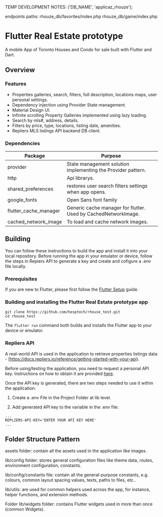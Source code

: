TEMP DEVELOPMENT NOTES:
('DB_NAME', 'applicaz_rhouze');

endpoints paths:
rhouze_db/favorites/index.php
rhouze_db/game/index.php


# Flutter Real Estate prototype

A mobile App of Toronto Houses and Condo for sale built with Flutter and Dart.

## Overview

### Features

- Properties galleries, search, filters, full description, locations maps, user personal settings.
- Dependency injection using Provider State management.
- Material Design UI.
- Infinite scrolling Property Galleries implemented using lazy loading.
- Search by mls#, address, details.
- Filters by price, type, locations, listing date, amenities.
- Repliers MLS listings API backend DB client.

### Dependencies

| Package               | Purpose                                                                                                                    |
| --------------------- | -------------------------------------------------------------------------------------------------------------------------- |
| provider              | State management solution implementing the Provider pattern.                                                               |
| http                  | Api librarys.                                                                                                              |
| shared_preferences    | restores user search filters settings when app opens.                                                                      |
| google_fonts          | Open Sans font family                                                                                                      |
| flutter_cache_manager | Generic cache manager for flutter. Used by CachedNetworkImage.                                                             |
| cached_network_image  | To load and cache network images.                                                                                          |


## Building

You can follow these instructions to build the app and install it into your local repository. Before running the app in your emulator or device, follow the steps in Repiers API to generate a key and create and cofigure a .env file locally.

### Prerequisites

If you are new to Flutter, please first follow the [Flutter Setup](https://flutter.dev/setup/) guide.

### Building and installing the Flutter Real Estate prototype app

```
git clone https://github.com/hesptech/rhouse_test.git
cd rhouse_test
```

The `flutter run` command both builds and installs the Flutter app to your device or emulator.

### Repliers API

A real-world API is used in the application to retrieve properties listings data - [https://docs.repliers.io/reference/getting-started-with-your-api).

Before using/testing the application, you need to request a personal API key. Instructions on how to obtain it are provided [here](https://www.repliers.com/request-access).

Once the API key is generated, there are two steps needed to use it within the application:

1. Create a .env File in the Project Folder at lib level.

2. Add generated API key to the variable in the .env file:

```
...
REPLIERS-API-KEY='ENTER YOUR API KEY HERE'
...
```

## Folder Structure Pattern

assets folder: contain all the assets  used in the application like images.

lib/config folder: stores general configuration files like theme data, routes, environment configuration, constants.

lib/config/constants file: contain all the general-purpose constants, e.g. colours, common layout spacing values, texts, paths to files, etc..

lib/utils: are used for common helpers used across the app, for instance, helper functions, and extension methods.

Folder lib/widgets folder: contains Flutter widgets used in more than once (common Widgets).
